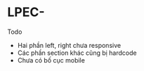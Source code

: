 # LPEC-
Todo
 - Hai phần left, right chưa responsive
 - Các phần section khác cũng bị hardcode
 - Chưa có bố cục mobile
 